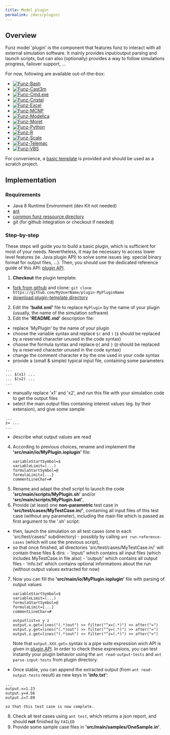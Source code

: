 ```yaml
---
title: Model plugin
permalink: /docs/plugin/
---
```


## Overview

Funz model 'plugin' is the component that features funz to interact with all external simulation software.
It mainly provides input/output parsing and launch scripts, but can also (optionally) provides a way to follow simulations progress, failover support, ...

For now, following are available out-of-the-box:

* [![Funz-Bash](https://github.com/Funz/plugin-Bash/actions/workflows/ant.yml/badge.svg)](https://github.com/Funz/plugin-Bash/)
* [![Funz-Cast3m](https://github.com/Funz/plugin-Cast3m/actions/workflows/ant.yml/badge.svg)](https://github.com/Funz/plugin-Cast3m/)
* [![Funz-Cmd.exe](https://github.com/Funz/plugin-Cmd.exe/actions/workflows/ant.yml/badge.svg)](https://github.com/Funz/plugin-Cmd.exe/)
* [![Funz-Cristal](https://github.com/Funz/plugin-Cristal/actions/workflows/ant.yml/badge.svg)](https://github.com/Funz/plugin-Cristal/)
* [![Funz-Excel](https://github.com/Funz/plugin-Excel/actions/workflows/ant.yml/badge.svg)](https://github.com/Funz/plugin-Excel/)
* [![Funz-MCNP](https://github.com/Funz/plugin-MCNP/actions/workflows/ant.yml/badge.svg)](https://github.com/Funz/plugin-MCNP/)
* [![Funz-Modelica](https://github.com/Funz/plugin-Modelica/actions/workflows/ant.yml/badge.svg)](https://github.com/Funz/plugin-Modelica/)
* [![Funz-Moret](https://github.com/Funz/plugin-Moret/actions/workflows/ant.yml/badge.svg)](https://github.com/Funz/plugin-Moret/)
* [![Funz-Python](https://github.com/Funz/plugin-Python/actions/workflows/ant.yml/badge.svg)](https://github.com/Funz/plugin-Python/)
* [![Funz-R](https://github.com/Funz/plugin-R/actions/workflows/ant.yml/badge.svg)](https://github.com/Funz/plugin-R/)
* [![Funz-Scale](https://github.com/Funz/plugin-Scale/actions/workflows/ant.yml/badge.svg)](https://github.com/Funz/plugin-Scale/)
* [![Funz-Telemac](https://github.com/Funz/plugin-Telemac/actions/workflows/ant.yml/badge.svg)](https://github.com/Funz/plugin-Telemac/)
* [![Funz-VBS](https://github.com/Funz/plugin-VBS/actions/workflows/ant.yml/badge.svg)](https://github.com/Funz/plugin-VBS/)

For convenience, a [basic template](https://github.com/Funz/plugin-template) is provided and should be used as a scratch project.


## Implementation

### Requirements

* Java 8 Runtime Environment (dev Kit not needed)
* [ant](http://ftp.heanet.ie/mirrors/www.apache.org/dist//ant/binaries/apache-ant-1.10.6-bin.zip)
* [common funz ressource directory](https://github.com/Funz/funz-profile/archive/master.zip)
* git (for github integration or checkout if needed)

### Step-by-step

These steps will guide you to build a basic plugin, which is sufficient for most of your needs. Nevertheless, it may be necessary to access lower level features (ie. Java plugin API) to solve some issues (eg. special binary format for output files, ...). Then, you should use the dedicated reference guide of this API: [plugin API](../io_parser/).

1. __Checkout__ the plugin template: 
  * [fork from github](https://github.com/Funz/plugin-template/generate) and clone: `git clone https://github.com/MyUserName/plugin-MyPluginName`
  * [download plugin-template directory](https://github.com/Funz/plugin-template/archive/master.zip)
2. Edit the __'build.xml'__ file to replace `MyPlugin` by the name of your plugin (usually, the name of the simulation software)
3. Edit the __'README.md'__ description file:
  * replace 'MyPlugin' by the name of your plugin
  * choose the variable syntax and replace `$(` and `)` (`$` should be replaced by a reserved character unused in the code syntax)
  * choose the formula syntax and replace `@{` and `}` (`@` should be replaced by a reserved character unused in the code syntax)
  * change the comment character `#` by the one used in your code syntax
  * provide a (small & simple) typical input file, containing some parameters
```
...
... $(x1) ...
... $(x2) ...
...
```
  * manually replace 'x1' and 'x2', and run this file with your simulation code to get the output files
  * select the main output files containing interest values (eg. by their extension), and give some sample:
```
...
z= ...
...
```
  * describe what output values are read
4. According to previous choices, rename and implement the __'src/main/io/MyPlugin.ioplugin'__ file:
    ```
    variableStartSymbol=$
    variableLimit=(...)
    formulaStartSymbol=@
    formulaLimit={...}
    commentLineChar=#
    ```
5. Rename and adapt the shell script to launch the code __'src/main/scripts/MyPlugin.sh'__ and/or __'src/main/scripts/MyPlugin.bat'__,
6. Provide (at least) one __non-parametric__ test case in __'src/test/cases/MyTestCase.in/'__, containing all input files of this test case (without any parameter), including the main file which is passed as first argument to the '.sh' script:
  * then, launch the simulation on all test cases (one in each 'src/test/cases/' subdirectory)
        - possibly by calling `ant run-reference-cases` (which will use the previous script),
  * so that once finished, all directories 'src/test/cases/MyTestCase.in/' will contain these files & dirs:
        - 'input/' which contains all input files (which includes MyTestCase.in file also)
        - 'output/' which contains all output files
        - 'info.txt' which contains optional informations about the run (without output values extracted for now)
7. Now you can fill the __'src/main/io/MyPlugin.ioplugin'__ file with parsing of output values:
    ```
    variableStartSymbol=$
    variableLimit=(...)
    formulaStartSymbol=@
    formulaLimit={...}
    commentLineChar=#
        
    outputlist=x y z
    output.x.get=lines("(.*)out") >> filter("^x=(.*)") >> after("=")
    output.y.get=lines("(.*)out") >> filter("^y=(.*)") >> after("=")
    output.z.get=lines("(.*)out") >> filter("^z=(.*)") >> after("=")
    ```
    Note that `output.XXX.get=` syntax is a pipe suite expression wich API is given in [plugin API](../io_parser/). In order to check these expressions, you can test instantly your plugin behavior using the `ant read-output-tests` and `ant parse-input-tests` from plugin directory.
  * Once stable, you can append the extracted output (from `ant read-output-tests` result) as new keys in __'info.txt'__:
```
...
output.x=1.23
output.y=4.56
output.z=7.89
```
    so that this test case is now complete.
8. Check all test cases using `ant test`, which returns a json report, and should __not__ finished by `FAILED`
9. Provide some sample case files in __'src/main/samples/OneSample.in'__.
